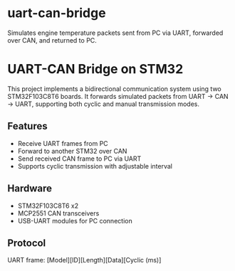 # uart-can-bridge
Simulates engine temperature packets sent from PC via UART, forwarded over CAN, and returned to PC.
# UART-CAN Bridge on STM32

This project implements a bidirectional communication system using two STM32F103C8T6 boards. It forwards simulated packets from UART → CAN → UART, supporting both cyclic and manual transmission modes.

## Features
- Receive UART frames from PC
- Forward to another STM32 over CAN
- Send received CAN frame to PC via UART
- Supports cyclic transmission with adjustable interval

## Hardware
- STM32F103C8T6 x2
- MCP2551 CAN transceivers
- USB-UART modules for PC connection

## Protocol
UART frame: [Model][ID][Length][Data][Cyclic (ms)]
